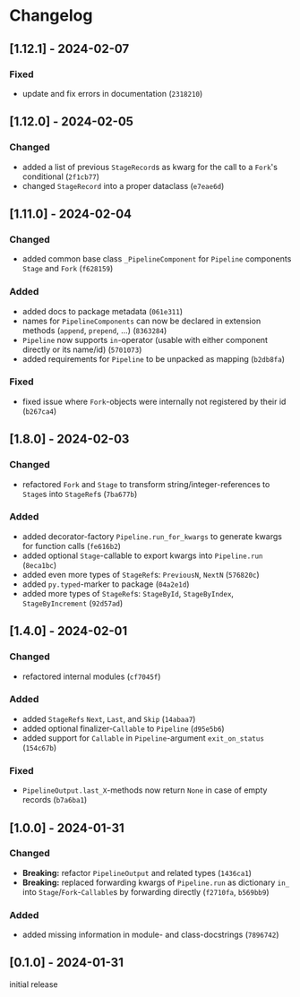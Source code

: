 # Changelog

## [1.12.1] - 2024-02-07

### Fixed

- update and fix errors in documentation (`2318210`)

## [1.12.0] - 2024-02-05

### Changed

- added a list of previous `StageRecord`s as kwarg for the call to a `Fork`'s conditional (`2f1cb77`)
- changed `StageRecord` into a proper dataclass (`e7eae6d`)

## [1.11.0] - 2024-02-04

### Changed

- added common base class `_PipelineComponent` for `Pipeline` components `Stage` and `Fork` (`f628159`)

### Added

- added docs to package metadata (`061e311`)
- names for `PipelineComponents` can now be declared in extension methods (`append`, `prepend`, ...) (`8363284`)
- `Pipeline` now supports `in`-operator (usable with either component directly or its name/id) (`5701073`)
- added requirements for `Pipeline` to be unpacked as mapping (`b2db8fa`)

### Fixed

- fixed issue where `Fork`-objects were internally not registered by their id (`b267ca4`)

## [1.8.0] - 2024-02-03

### Changed

- refactored `Fork` and `Stage` to transform string/integer-references to `Stage`s into `StageRef`s (`7ba677b`)

### Added

- added decorator-factory `Pipeline.run_for_kwargs` to generate kwargs for function calls (`fe616b2`)
- added optional `Stage`-callable to export kwargs into `Pipeline.run` (`8eca1bc`)
- added even more types of `StageRef`s: `PreviousN`, `NextN` (`576820c`)
- added `py.typed`-marker to package (`04a2e1d`)
- added more types of `StageRef`s: `StageById`, `StageByIndex`, `StageByIncrement` (`92d57ad`)

## [1.4.0] - 2024-02-01

### Changed

- refactored internal modules (`cf7045f`)

### Added

- added `StageRefs` `Next`, `Last`, and `Skip` (`14abaa7`)
- added optional finalizer-`Callable` to `Pipeline` (`d95e5b6`)
- added support for `Callable` in `Pipeline`-argument `exit_on_status` (`154c67b`)

### Fixed

- `PipelineOutput.last_X`-methods now return `None` in case of empty records (`b7a6ba1`)

## [1.0.0] - 2024-01-31

### Changed

- **Breaking:** refactor `PipelineOutput` and related types (`1436ca1`)
- **Breaking:** replaced forwarding kwargs of `Pipeline.run` as dictionary `in_` into `Stage`/`Fork`-`Callable`s by forwarding directly (`f2710fa`, `b569bb9`)

### Added

- added missing information in module- and class-docstrings (`7896742`)

## [0.1.0] - 2024-01-31

initial release
